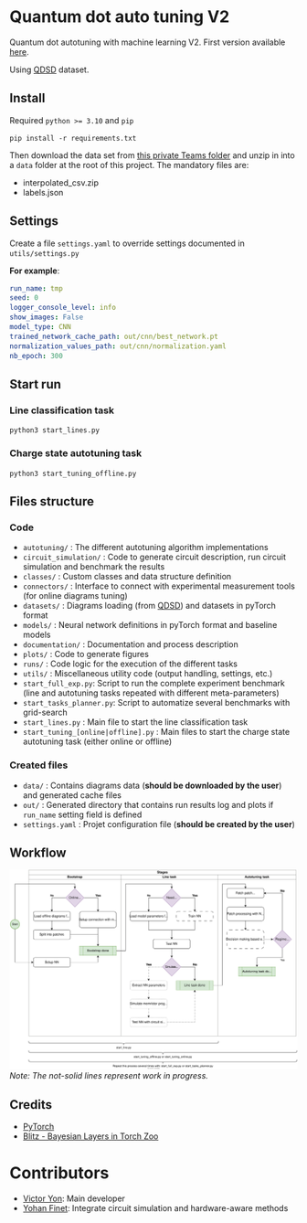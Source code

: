 # Quantum dot auto tuning V2

Quantum dot autotuning with machine learning V2. First version
available [here](https://github.com/3it-inpaqt/dot-calibration).

Using [QDSD](https://github.com/3it-inpaqt/qdsd-dataset) dataset.

## Install

Required `python >= 3.10` and `pip`

```shell script
pip install -r requirements.txt
```

Then download the data set
from [this private Teams folder](https://usherbrooke.sharepoint.com/:f:/r/sites/GroupeNano/Documents%20partages/Dataset%20Machine%20Learning/QDSD?csf=1&web=1&e=NyI7i5)
and unzip in into a `data` folder at the root of this project. The mandatory files are:

* interpolated_csv.zip
* labels.json

## Settings

Create a file `settings.yaml` to override settings documented in `utils/settings.py`

**For example**:

```yaml
run_name: tmp
seed: 0
logger_console_level: info
show_images: False
model_type: CNN
trained_network_cache_path: out/cnn/best_network.pt
normalization_values_path: out/cnn/normalization.yaml
nb_epoch: 300
```

## Start run

### Line classification task

```shell
python3 start_lines.py
```

### Charge state autotuning task

```shell
python3 start_tuning_offline.py
```

## Files structure

### Code

* `autotuning/` : The different autotuning algorithm implementations
* `circuit_simulation/` : Code to generate circuit description, run circuit simulation and benchmark the results
* `classes/` : Custom classes and data structure definition
* `connectors/` : Interface to connect with experimental measurement tools (for online diagrams tuning)
* `datasets/` : Diagrams loading (from [QDSD](https://github.com/3it-inpaqt/qdsd-dataset)) and datasets in pyTorch
  format
* `models/` : Neural network definitions in pyTorch format and baseline models
* `documentation/` : Documentation and process description
* `plots/` : Code to generate figures
* `runs/` : Code logic for the execution of the different tasks
* `utils/` : Miscellaneous utility code (output handling, settings, etc.)
* `start_full_exp.py`: Script to run the complete experiment benchmark (line and autotuning tasks repeated with
  different meta-parameters)
* `start_tasks_planner.py`: Script to automatize several benchmarks with grid-search
* `start_lines.py` : Main file to start the line classification task
* `start_tuning_[online|offline].py` : Main files to start the charge state autotuning task (either online or offline)

### Created files

* `data/` : Contains diagrams data (**should be downloaded by the user**) and generated cache files
* `out/` : Generated directory that contains run results log and plots if `run_name` setting field is defined
* `settings.yaml` : Projet configuration file (**should be created by the user**)

## Workflow

![code-workflow](documentation/workflow.drawio.svg "High-level representation of the code Workflow")
_Note: The not-solid lines represent work in progress._

## Credits

* [PyTorch](https://pytorch.org/)
* [Blitz - Bayesian Layers in Torch Zoo](https://github.com/piEsposito/blitz-bayesian-deep-learning)

# Contributors

* [Victor Yon](https://github.com/victor-yon): Main developer
* [Yohan Finet](https://github.com/YohanFinet): Integrate circuit simulation and hardware-aware methods